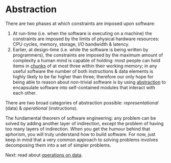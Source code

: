 # Abstraction

There are two phases at which constraints are imposed upon software:
1. At run-time (i.e. when the software is executing on a machine) the constraints are imposed by the limits of physical hardware resources:
CPU cycles, memory, storage, I/O bandwidth & latency.
1. Earlier, at design-time (i.e. while the software is being written by programmers),
   the constraints are imposed by the maximum amount of complexity a human mind is capable of holding:
   most people can hold items in [chunks](https://en.wikipedia.org/wiki/Chunking_(psychology)) of at most three within their working memory;
   in any useful software the number of both instructions & data elements is highly likely to be far higher than three;
   therefore our only hope for being able to reason about non-trivial software is by using [abstraction](https://tomstu.art/a-lever-for-the-mind)
   to encapsulate software into self-contained modules that interact with each other.

There are two broad categories of abstraction possible: _representational_ (data) & _operational_ (instructions).

The fundamental theorem of software engineering: any problem can be solved by adding another layer of indirection, 
except the problem of having too many layers of indirection. 
When you get the humour behind that aphorism, you will truly understand how to build software. 
For now, just keep in mind that a very common approach to solving problems involves decomposing them into a set of simpler problems.

Next: read about [operations on data](data-ops.md).
